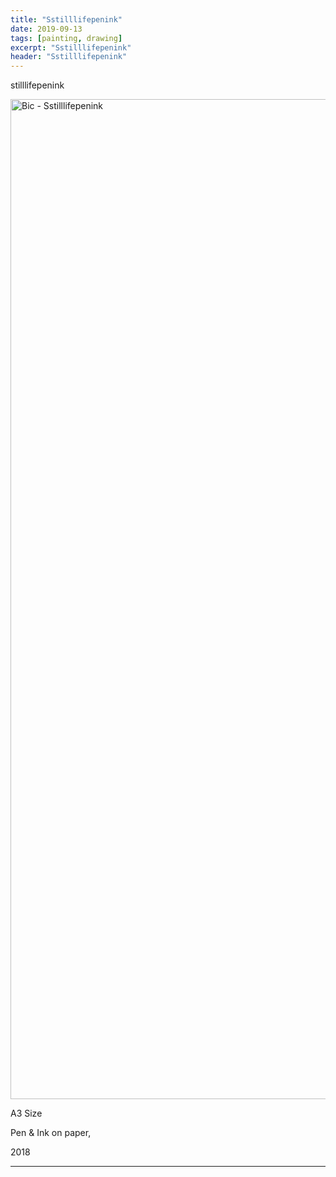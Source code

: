 ```yaml
---
title: "Sstilllifepenink"
date: 2019-09-13
tags: [painting, drawing]
excerpt: "Sstilllifepenink"
header: "Sstilllifepenink"
---
```


stilllifepenink

<img src="{{ site.url }}{{ site.baseurl }}/images/stilllifepenink.jpg" width="2000" height="1600" alt="Bic - Sstilllifepenink">

A3 Size

Pen  & Ink on paper,

2018

---
